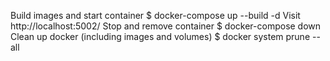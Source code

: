 Build images and start container $ docker-compose up --build -d
Visit http://localhost:5002/
Stop and remove container $ docker-compose down
Clean up docker (including images and volumes) $ docker system prune --all
